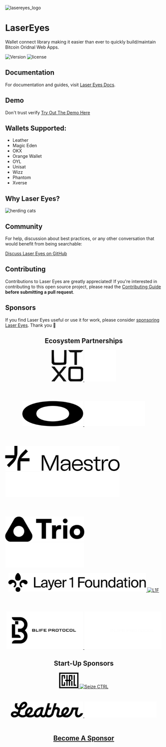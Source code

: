 ![lasereyes_logo](./.github/assets/lasereyes.png)

# LaserEyes

Wallet connect library making it easier than ever to quickly build/maintain Bitcoin Oridnal Web Apps.

![Version](https://img.shields.io/npm/v/@omnisat/lasereyes)
![license](https://img.shields.io/github/license/omnisat/lasereyes.svg?style=flat-square)

## Documentation

For documentation and guides, visit [Laser Eyes Docs](https://lasereyes.build/).

## Demo

Don't trust verify [Try Out The Demo Here](https://demo.lasereyes.build)

## Wallets Supported:

- Leather
- Magic Eden
- OKX
- Orange Wallet
- OYL
- Unisat
- Wizz
- Phantom
- Xverse

## Why Laser Eyes?

![herding cats](https://media.giphy.com/media/v1.Y2lkPTc5MGI3NjExbW92cmM4MDExcGE1NmJtZjhka2N3M25wNm4zeDR5cWQ4YzFnNzZiNiZlcD12MV9naWZzX3NlYXJjaCZjdD1n/7MIULHLEeZyKs/giphy.gif)

## Community

For help, discussion about best practices, or any other conversation that would benefit from being searchable:

[Discuss Laser Eyes on GitHub](https://github.com/omnisat/lasereyes/discussions)

## Contributing

Contributions to Laser Eyes are greatly appreciated! If you're interested in contributing to this open source project, please read the [Contributing Guide](https://www.lasereyes.build/docs/contributing) **before submitting a pull request**.

## Sponsors

If you find Laser Eyes useful or use it for work, please consider [sponsoring Laser Eyes](https://github.com/sponsors/omnisat). Thank you 🙏

<style>
[data-color-mode="light"] .dark-logo { display: inline-block; }
[data-color-mode="light"] .light-logo { display: none; }
[data-color-mode="dark"] .dark-logo { display: none; }
[data-color-mode="dark"] .light-logo { display: inline-block; }
</style>

<h2 style="text-align: center;">Ecosystem Partnerships</h2>
<p style="display: flex; justify-content: center; align-items: center; gap: 60px; flex-wrap: wrap;">
  <a href="https://www.utxo.management/">
    <img class="dark-logo" alt="UTXO Management" src="./.github/assets/utxo-dark.svg" width="auto" height="100">
    <img class="light-logo" alt="UTXO Management" src="./.github/assets/utxo-light.svg" width="auto" height="100">
  </a>
  <a href="https://www.oyl.io/">
    <img class="dark-logo" alt="OYL" src="./.github/assets/oyl-dark.svg" width="auto" height="80">
    <img class="light-logo" alt="OYL" src="./.github/assets/oyl-light.svg" width="auto" height="80">
  </a>
  <a href="https://www.gomaestro.org/">
    <img class="dark-logo" alt="Maestro" src="./.github/assets/maestro-dark.svg" width="auto" height="80">
    <img class="light-logo" alt="Maestro" src="./.github/assets/maestro-light.svg" width="auto" height="80">
  </a>
  <a href="https://www.trio.xyz">
    <img class="dark-logo" alt="Trio" src="./.github/assets/trio-dark.svg" width="auto" height="80">
    <img class="light-logo" alt="Trio" src="./.github/assets/trio-light.svg" width="auto" height="80">
  </a>
</p>
<p style="display: flex; justify-content: center; align-items: center; gap: 60px; flex-wrap: wrap;">
  <a href="https://l1f.io/">
    <img class="dark-logo" alt="L1F" src="./.github/assets/l1f_dark.svg" width="auto" height="60">
    <img class="light-logo" alt="L1F" src="./.github/assets/l1f.svg" width="auto" height="60">
  </a>
  <a href="https://x.com/BLIFEProtocol">
    <img class="dark-logo" alt="BLIFE" src="./.github/assets/blife-dark.svg" width="auto" height="120">
    <img class="light-logo" alt="BLIFE" src="./.github/assets/blife-light.svg" width="auto" height="120">
  </a>
</p>

<h2 style="text-align: center;">Start-Up Sponsors</h2>
<p style="display: flex; justify-content: center; align-items: center; gap: 40px; flex-wrap: wrap;">
  <a href="https://www.seizectrl.io/">
    <img class="dark-logo" alt="Seize CTRL" src="./.github/assets/ctrl-dark.svg" width="auto" height="50">
    <img class="light-logo" alt="Seize CTRL" src="./.github/assets/ctrl.svg" width="auto" height="50">
  </a>
  <a href="https://leather.io/">
    <img class="dark-logo" alt="Leather" src="./.github/assets/leather-dark.svg" width="auto" height="50">
    <img class="light-logo" alt="Leather" src="./.github/assets/leather-light.svg" width="auto" height="50">
  </a>
</p>
<br>

<h4 style="text-align: center; font-size: 1.5em; margin-top: 20px; margin-bottom: 20px;">
  <a href="https://github.com/sponsors/omnisat">Become A Sponsor</a>
</h4>
